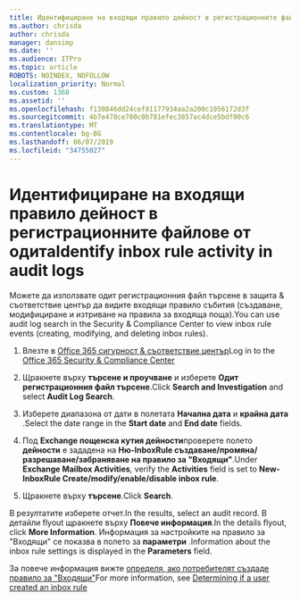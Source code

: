```yaml
---
title: Идентифициране на входящи правило дейност в регистрационните файлове от одита
ms.author: chrisda
author: chrisda
manager: dansimp
ms.date: ''
ms.audience: ITPro
ms.topic: article
ROBOTS: NOINDEX, NOFOLLOW
localization_priority: Normal
ms.custom: 1368
ms.assetid: ''
ms.openlocfilehash: f130846dd24cef81177934aa2a200c1056172d3f
ms.sourcegitcommit: 4b7e478ce700c0b781efec3857ac4dce5bdf00c6
ms.translationtype: MT
ms.contentlocale: bg-BG
ms.lasthandoff: 06/07/2019
ms.locfileid: "34755027"
---
```

# <a name="identify-inbox-rule-activity-in-audit-logs"></a><span data-ttu-id="489ae-102">Идентифициране на входящи правило дейност в регистрационните файлове от одита</span><span class="sxs-lookup"><span data-stu-id="489ae-102">Identify inbox rule activity in audit logs</span></span>

<span data-ttu-id="489ae-103">Можете да използвате одит регистрационния файл търсене в защита & съответствие център да видите входящи правило събития (създаване, модифициране и изтриване на правила за входяща поща).</span><span class="sxs-lookup"><span data-stu-id="489ae-103">You can use audit log search in the Security & Compliance Center to view inbox rule events (creating, modifying, and deleting inbox rules).</span></span>

1. <span data-ttu-id="489ae-104">Влезте в [Office 365 сигурност & съответствие център](https://protection.office.com/)</span><span class="sxs-lookup"><span data-stu-id="489ae-104">Log in to the [Office 365 Security & Compliance Center](https://protection.office.com/)</span></span>

2. <span data-ttu-id="489ae-105">Щракнете върху **търсене и проучване** и изберете **Одит регистрационния файл търсене**.</span><span class="sxs-lookup"><span data-stu-id="489ae-105">Click **Search and Investigation** and select **Audit Log Search**.</span></span>

3. <span data-ttu-id="489ae-106">Изберете диапазона от дати в полетата **Начална дата** и **крайна дата** .</span><span class="sxs-lookup"><span data-stu-id="489ae-106">Select the date range in the **Start date** and **End date** fields.</span></span>

4. <span data-ttu-id="489ae-107">Под **Exchange пощенска кутия дейности**проверете полето **дейности** е зададена на **Ню-InboxRule създаване/промяна/разрешаване/забраняване на правило за "Входящи"**.</span><span class="sxs-lookup"><span data-stu-id="489ae-107">Under **Exchange Mailbox Activities**, verify the **Activities** field is set to **New-InboxRule Create/modify/enable/disable inbox rule**.</span></span>

5. <span data-ttu-id="489ae-108">Щракнете върху **търсене**.</span><span class="sxs-lookup"><span data-stu-id="489ae-108">Click **Search**.</span></span>

<span data-ttu-id="489ae-109">В резултатите изберете отчет.</span><span class="sxs-lookup"><span data-stu-id="489ae-109">In the results, select an audit record.</span></span> <span data-ttu-id="489ae-110">В детайли flyout щракнете върху **Повече информация**.</span><span class="sxs-lookup"><span data-stu-id="489ae-110">In the details flyout, click **More Information**.</span></span> <span data-ttu-id="489ae-111">Информация за настройките на правило за "Входящи" се показва в полето за **параметри** .</span><span class="sxs-lookup"><span data-stu-id="489ae-111">Information about the inbox rule settings is displayed in the **Parameters** field.</span></span>

<span data-ttu-id="489ae-112">За повече информация вижте [определя, ако потребителят създаде правило за "Входящи"](https://docs.microsoft.com//office365/securitycompliance/auditing-troubleshooting-scenarios#determining-if-a-user-created-an-inbox-rule)</span><span class="sxs-lookup"><span data-stu-id="489ae-112">For more information, see [Determining if a user created an inbox rule](https://docs.microsoft.com//office365/securitycompliance/auditing-troubleshooting-scenarios#determining-if-a-user-created-an-inbox-rule)</span></span>
